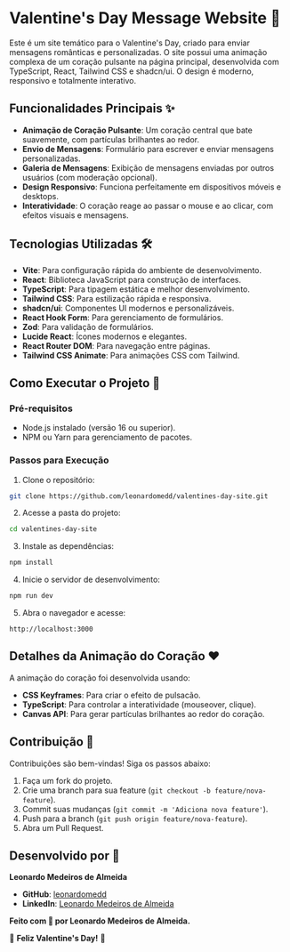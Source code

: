 # Valentine's Day Message Website 💌

Este é um site temático para o Valentine's Day, criado para enviar mensagens românticas e personalizadas. O site possui uma animação complexa de um coração pulsante na página principal, desenvolvida com TypeScript, React, Tailwind CSS e shadcn/ui. O design é moderno, responsivo e totalmente interativo.

## Funcionalidades Principais ✨

- **Animação de Coração Pulsante**: Um coração central que bate suavemente, com partículas brilhantes ao redor.
- **Envio de Mensagens**: Formulário para escrever e enviar mensagens personalizadas.
- **Galeria de Mensagens**: Exibição de mensagens enviadas por outros usuários (com moderação opcional).
- **Design Responsivo**: Funciona perfeitamente em dispositivos móveis e desktops.
- **Interatividade**: O coração reage ao passar o mouse e ao clicar, com efeitos visuais e mensagens.

## Tecnologias Utilizadas 🛠️

- **Vite**: Para configuração rápida do ambiente de desenvolvimento.
- **React**: Biblioteca JavaScript para construção de interfaces.
- **TypeScript**: Para tipagem estática e melhor desenvolvimento.
- **Tailwind CSS**: Para estilização rápida e responsiva.
- **shadcn/ui**: Componentes UI modernos e personalizáveis.
- **React Hook Form**: Para gerenciamento de formulários.
- **Zod**: Para validação de formulários.
- **Lucide React**: Ícones modernos e elegantes.
- **React Router DOM**: Para navegação entre páginas.
- **Tailwind CSS Animate**: Para animações CSS com Tailwind.

## Como Executar o Projeto 🚀

### Pré-requisitos

- Node.js instalado (versão 16 ou superior).
- NPM ou Yarn para gerenciamento de pacotes.

### Passos para Execução

1. Clone o repositório:
```bash
git clone https://github.com/leonardomedd/valentines-day-site.git
```
2. Acesse a pasta do projeto:
```bash
cd valentines-day-site
```
3. Instale as dependências:
```bash
npm install
```
4. Inicie o servidor de desenvolvimento:
```bash
npm run dev
```
5. Abra o navegador e acesse:
```
http://localhost:3000
```


## Detalhes da Animação do Coração ❤️

A animação do coração foi desenvolvida usando:

- **CSS Keyframes**: Para criar o efeito de pulsacão.
- **TypeScript**: Para controlar a interatividade (mouseover, clique).
- **Canvas API**: Para gerar partículas brilhantes ao redor do coração.


## Contribuição 🤝

Contribuições são bem-vindas! Siga os passos abaixo:

1. Faça um fork do projeto.
2. Crie uma branch para sua feature (`git checkout -b feature/nova-feature`).
3. Commit suas mudanças (`git commit -m 'Adiciona nova feature'`).
4. Push para a branch (`git push origin feature/nova-feature`).
5. Abra um Pull Request.


## Desenvolvido por 🚀

**Leonardo Medeiros de Almeida**

- **GitHub**: [leonardomedd](https://github.com/leonardomedd)
- **LinkedIn**: [Leonardo Medeiros de Almeida](https://www.linkedin.com/in/leonardo-medeiros-de-almeida-996302254/)

**Feito com 💖 por Leonardo Medeiros de Almeida.**

🌟 **Feliz Valentine's Day!** 🌟
